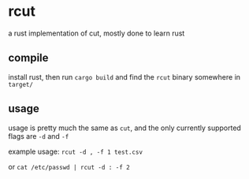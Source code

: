# rcut

a rust implementation of cut, mostly done to learn rust

## compile

install rust, then run `cargo build` and find the `rcut` binary somewhere in `target/`

## usage

usage is pretty much the same as `cut`, and the only currently supported flags are `-d` and `-f`

example usage:
`rcut -d , -f 1 test.csv`

or 
`cat /etc/passwd | rcut -d : -f 2`